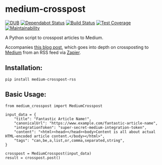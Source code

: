 # medium-crosspost
[![DUB](https://img.shields.io/dub/l/vibe-d.svg)]()
[![Dependabot Status](https://api.dependabot.com/badges/status?host=github&repo=typenil/rss-crosspost-medium)](https://dependabot.com)
[![Build Status](https://travis-ci.org/typenil/rss-crosspost-medium.svg?branch=master)](https://travis-ci.org/typenil/rss-crosspost-medium)
[![Test Coverage](https://api.codeclimate.com/v1/badges/ab4e0c7281d017107371/test_coverage)](https://codeclimate.com/github/typenil/rss-crosspost-medium/test_coverage)
[![Maintainability](https://api.codeclimate.com/v1/badges/ab4e0c7281d017107371/maintainability)](https://codeclimate.com/github/typenil/rss-crosspost-medium/maintainability)


A Python script to crosspost articles to Medium.

Accompanies [this blog post](https://typenil.com/automatic-rss-medium-cross-posting/), which goes into depth on crossposting to [Medium](https://medium.com/) from an RSS feed via [Zapier](https://zapier.com/).

## Installation:
 
`pip install medium-crosspost-rss`


## Basic Usage:

```
from medium_crosspost import MediumCrosspost

input_data = {
    "title": "Fantastic Article Name!",
    "canonicalUrl": "https://www.example.com/fantastic-article-name",
    "integrationToken": "super-secret-medium-integration-token",
    "content": "<html><head></head><body>Content is all about actual HTML-encoded article content.</body></html>",
    "tags": "can,be,a,list,or,comma,separated,string",
}

crosspost = MediumCrosspost(input_data)
result = crosspost.post()
```
